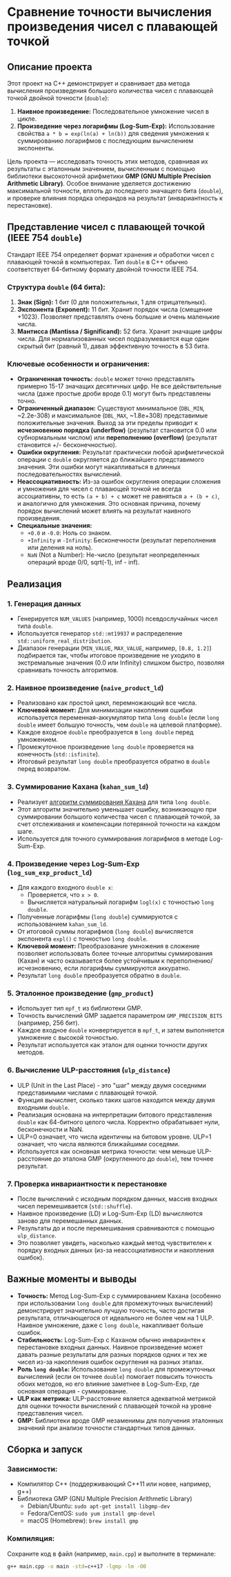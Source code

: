 # Сравнение точности вычисления произведения чисел с плавающей точкой

## Описание проекта

Этот проект на C++ демонстрирует и сравнивает два метода вычисления произведения большого количества чисел с плавающей точкой двойной точности (`double`):

1.  **Наивное произведение:** Последовательное умножение чисел в цикле.
2.  **Произведение через логарифмы (Log-Sum-Exp):** Использование свойства `a * b = exp(ln(a) + ln(b))` для сведения умножения к суммированию логарифмов с последующим вычислением экспоненты.

Цель проекта — исследовать точность этих методов, сравнивая их результаты с эталонным значением, вычисленным с помощью библиотеки высокоточной арифметики **GMP (GNU Multiple Precision Arithmetic Library)**. Особое внимание уделяется достижению максимальной точности, вплоть до последнего значащего бита (`double`), и проверке влияния порядка операндов на результат (инвариантность к перестановке).

## Представление чисел с плавающей точкой (IEEE 754 `double`)

Стандарт IEEE 754 определяет формат хранения и обработки чисел с плавающей точкой в компьютерах. Тип `double` в C++ обычно соответствует 64-битному формату двойной точности IEEE 754.

### Структура `double` (64 бита):

1.  **Знак (Sign):** 1 бит (0 для положительных, 1 для отрицательных).
2.  **Экспонента (Exponent):** 11 бит. Хранит порядок числа (смещение +1023). Позволяет представлять очень большие и очень маленькие числа.
3.  **Мантисса (Mantissa / Significand):** 52 бита. Хранит значащие цифры числа. Для нормализованных чисел подразумевается еще один скрытый бит (равный 1), давая эффективную точность в 53 бита.

### Ключевые особенности и ограничения:

*   **Ограниченная точность:** `double` может точно представлять примерно 15-17 значащих десятичных цифр. Не все действительные числа (даже простые дроби вроде 0.1) могут быть представлены точно.
*   **Ограниченный диапазон:** Существуют минимальное (`DBL_MIN`, ~2.2e-308) и максимальное (`DBL_MAX`, ~1.8e+308) представимые положительные значения. Выход за эти пределы приводит к **исчезновению порядка (underflow)** (результат становится 0.0 или субнормальным числом) или **переполнению (overflow)** (результат становится +/- бесконечностью).
*   **Ошибки округления:** Результат практически любой арифметической операции с `double` округляется до ближайшего представимого значения. Эти ошибки могут накапливаться в длинных последовательностях вычислений.
*   **Неассоциативность:** Из-за ошибок округления операции сложения и умножения для чисел с плавающей точкой не всегда ассоциативны, то есть `(a + b) + c` может не равняться `a + (b + c)`, и аналогично для умножения. Это основная причина, почему порядок вычислений может влиять на результат наивного произведения.
*   **Специальные значения:**
    *   `+0.0` и `-0.0`: Ноль со знаком.
    *   `+Infinity` и `-Infinity`: Бесконечности (результат переполнения или деления на ноль).
    *   `NaN` (Not a Number): Не-число (результат неопределенных операций вроде 0/0, sqrt(-1), inf - inf).

## Реализация

### 1. Генерация данных

*   Генерируется `NUM_VALUES` (например, 1000) псевдослучайных чисел типа `double`.
*   Используется генератор `std::mt19937` и распределение `std::uniform_real_distribution`.
*   Диапазон генерации (`MIN_VALUE`, `MAX_VALUE`, например, `[0.8, 1.2]`) подбирается так, чтобы итоговое произведение не уходило в экстремальные значения (0.0 или Infinity) слишком быстро, позволяя сравнивать точность алгоритмов.

### 2. Наивное произведение (`naive_product_ld`)

*   Реализовано как простой цикл, перемножающий все числа.
*   **Ключевой момент:** Для минимизации накопления ошибки используется переменная-аккумулятор типа `long double` (если `long double` имеет большую точность, чем `double` на целевой платформе).
*   Каждое входное `double` преобразуется в `long double` перед умножением.
*   Промежуточное произведение `long double` проверяется на конечность (`std::isfinite`).
*   Итоговый результат `long double` преобразуется обратно в `double` перед возвратом.

### 3. Суммирование Кахана (`kahan_sum_ld`)

*   Реализует [алгоритм суммирования Кахана](https://ru.wikipedia.org/wiki/Алгоритм_Кэхэна) для типа `long double`.
*   Этот алгоритм значительно уменьшает ошибку, возникающую при суммировании большого количества чисел с плавающей точкой, за счет отслеживания и компенсации потерянной точности на каждом шаге.
*   Используется для точного суммирования логарифмов в методе Log-Sum-Exp.

### 4. Произведение через Log-Sum-Exp (`log_sum_exp_product_ld`)

*   Для каждого входного `double x`:
    *   Проверяется, что `x > 0`.
    *   Вычисляется натуральный логарифм `logl(x)` с точностью `long double`.
*   Полученные логарифмы (`long double`) суммируются с использованием `kahan_sum_ld`.
*   От итоговой суммы логарифмов (`long double`) вычисляется экспонента `expl()` с точностью `long double`.
*   **Ключевой момент:** Преобразование умножения в сложение позволяет использовать более точные алгоритмы суммирования (Кахан) и часто оказывается более устойчивым к переполнению/исчезновению, если логарифмы суммируются аккуратно.
*   Результат `long double` преобразуется обратно в `double`.

### 5. Эталонное произведение (`gmp_product`)

*   Использует тип `mpf_t` из библиотеки GMP.
*   Точность вычислений GMP задается параметром `GMP_PRECISION_BITS` (например, 256 бит).
*   Каждое входное `double` конвертируется в `mpf_t`, и затем выполняется умножение с высокой точностью.
*   Результат используется как эталон для оценки точности других методов.

### 6. Вычисление ULP-расстояния (`ulp_distance`)

*   ULP (Unit in the Last Place) - это "шаг" между двумя соседними представимыми числами с плавающей точкой.
*   Функция вычисляет, сколько таких шагов находится между двумя входными `double`.
*   Реализация основана на интерпретации битового представления `double` как 64-битного целого числа. Корректно обрабатывает нули, бесконечности и NaN.
*   ULP=0 означает, что числа идентичны на битовом уровне. ULP=1 означает, что числа являются ближайшими соседями.
*   Используется как основная метрика точности: чем меньше ULP-расстояние до эталона GMP (округленного до `double`), тем точнее результат.

### 7. Проверка инвариантности к перестановке

*   После вычислений с исходным порядком данных, массив входных чисел перемешивается (`std::shuffle`).
*   Наивное произведение (LD) и Log-Sum-Exp (LD) вычисляются заново для перемешанных данных.
*   Результаты до и после перемешивания сравниваются с помощью `ulp_distance`.
*   Это позволяет увидеть, насколько каждый метод чувствителен к порядку входных данных (из-за неассоциативности и накопления ошибок).

## Важные моменты и выводы

*   **Точность:** Метод Log-Sum-Exp с суммированием Кахана (особенно при использовании `long double` для промежуточных вычислений) демонстрирует значительно лучшую точность, часто достигая результата, отличающегося от идеального не более чем на 1 ULP. Наивное умножение, даже с `long double`, накапливает больше ошибок.
*   **Стабильность:** Log-Sum-Exp с Каханом обычно инвариантен к перестановке входных данных. Наивное произведение может давать разные результаты для разных порядков одних и тех же чисел из-за накопления ошибок округления на разных этапах.
*   **Роль `long double`:** Использование `long double` для промежуточных вычислений (если он точнее `double`) помогает повысить точность обоих методов, но его влияние заметнее в Log-Sum-Exp, где основная операция - суммирование.
*   **ULP как метрика:** ULP-расстояние является адекватной метрикой для оценки точности вычислений с плавающей точкой на уровне представления чисел.
*   **GMP:** Библиотеки вроде GMP незаменимы для получения эталонных значений при анализе точности стандартных типов данных.

## Сборка и запуск

### Зависимости:

*   Компилятор C++ (поддерживающий C++11 или новее, например, g++)
*   Библиотека GMP (GNU Multiple Precision Arithmetic Library)
    *   Debian/Ubuntu: `sudo apt-get install libgmp-dev`
    *   Fedora/CentOS: `sudo yum install gmp-devel`
    *   macOS (Homebrew): `brew install gmp`

### Компиляция:

Сохраните код в файл (например, `main.cpp`) и выполните в терминале:

```bash
g++ main.cpp -o main -std=c++17 -lgmp -lm -O0